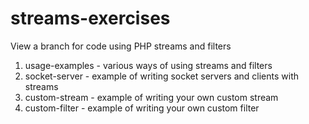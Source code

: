 streams-exercises
=================

View a branch for code using PHP streams and filters

1. usage-examples - various ways of using streams and filters
2. socket-server - example of writing socket servers and clients with streams
3. custom-stream - example of writing your own custom stream
4. custom-filter - example of writing your own custom filter
